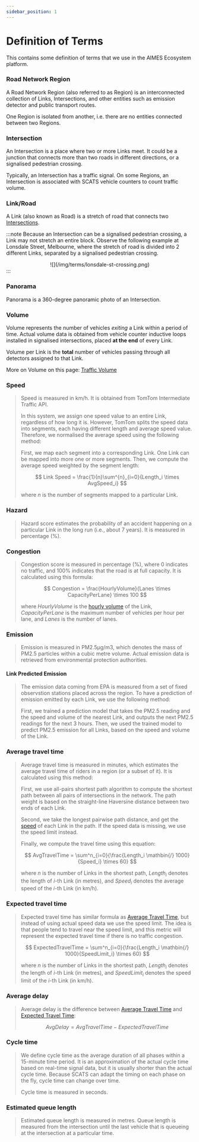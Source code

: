 ```yaml
---
sidebar_position: 1
---
```


# Definition of Terms

This contains some definition of terms that we use in the AIMES Ecosystem platform.

### Road Network Region

A Road Network Region (also referred to as Region) is an interconnected collection of Links, Intersections, and other entities such as emission detector and public transport routes.

One Region is isolated from another, i.e. there are no entities connected between two Regions.

### Intersection

An Intersection is a place where two or more Links meet.
It could be a junction that connects more than two roads in different directions, or a signalised pedestrian crossing.

Typically, an Intersection has a traffic signal. On some Regions, an Intersection is associated with SCATS vehicle counters to count traffic volume.

### Link/Road

A Link (also known as Road) is a stretch of road that connects two [Intersections](#intersection).

:::note
Because an Intersection can be a signalised pedestrian crossing, a Link may not stretch an entire block.
Observe the following example at Lonsdale Street, Melbourne, where the stretch of road is divided into 2 different Links, separated by a signalised pedestrian crossing.

<center>![](/img/terms/lonsdale-st-crossing.png)</center> 
:::

### Panorama

Panorama is a 360-degree panoramic photo of an Intersection.

### Volume

Volume represents the number of vehicles _exiting_ a Link within a period of time.
Actual volume data is obtained from vehicle counter inductive loops installed in signalised intersections, placed **at the end** of every Link.

Volume per Link is the **total** number of vehicles passing through all detectors assigned to that Link.

More on Volume on this page: [Traffic Volume](volume)

### Speed

> Speed is measured in km/h. It is obtained from TomTom Intermediate Traffic API.
>
> In this system, we assign one speed value to an entire Link, regardless of how long it is.
> However, TomTom splits the speed data into segments, each having different length and average speed value.
> Therefore, we normalised the average speed using the following method:
>
> First, we map each segment into a corresponding Link.
> One Link can be mapped into more one or more segments.
> Then, we compute the average speed weighted by the segment length:
>
> $$
> Link Speed = \frac{1}{n}\sum^{n}_{i=0}{Length_i \times AvgSpeed_i}
> $$
>
> where $n$ is the number of segments mapped to a particular Link.

### Hazard

> Hazard score estimates the probability of an accident happening on a particular Link in the long run (i.e., about 7 years).
> It is measured in percentage (%).

### Congestion

> Congestion score is measured in percentage (%), where 0 indicates no traffic, and 100% indicates that the road is at full capacity.
> It is calculated using this formula:
>
> $$
> Congestion = \frac{HourlyVolume}{Lanes \times CapacityPerLane} \times 100
> $$
>
> where $HourlyVolume$ is the [hourly volume](#hourly-volume) of the Link, $CapacityPerLane$ is the maximum number of vehicles per hour per lane, and $Lanes$ is the number of lanes.

### Emission

> Emission is measured in PM2.5µg/m3, which denotes the mass of PM2.5 particles within a cubic metre volume.
> Actual emission data is retrieved from environmental protection authorities.

#### Link Predicted Emission

> The emission data coming from EPA is measured from a set of fixed observstion stations placed across the region.
> To have a prediction of emission emitted by each Link, we use the following method:
>
> First, we trained a prediction model that takes the PM2.5 reading and the speed and volume of the nearest Link, and outputs the next PM2.5 readings for the next 3 hours.
> Then, we used the trained model to predict PM2.5 emission for all Links, based on the speed and volume of the Link.

### Average travel time

> Average travel time is measured in minutes, which estimates the average travel time of riders in a region (or a subset of it).
> It is calculated using this method:
>
> First, we use all-pairs shortest path algorithm to compute the shortest path between all pairs of intersections in the network.
> The path weight is based on the straight-line Haversine distance between two ends of each Link.
>
> Second, we take the longest pairwise path distance, and get the [speed](#speed) of each Link in the path.
> If the speed data is missing, we use the speed limit instead.
>
> Finally, we compute the travel time using this equation:
>
> $$
> AvgTravelTime = \sum^n_{i=0}{\frac{Length_i \mathbin{/} 1000}{Speed_i} \times 60}
> $$
>
> where $n$ is the number of Links in the shortest path, $Length_i$ denotes the length of $i$-th Link (in metres), and $Speed_i$ denotes the average speed of the $i$-th Link (in km/h).

### Expected travel time

> Expected travel time has similar formula as [Average Travel Time](#average-travel-time), but instead of using actual speed data we use the speed limit.
> The idea is that people tend to travel near the speed limit, and this metric will represent the expected travel time if there is no traffic congestion.
>
> $$
> ExpectedTravelTime = \sum^n_{i=0}{\frac{Length_i \mathbin{/} 1000}{SpeedLimit_i} \times 60}
> $$
>
> where $n$ is the number of Links in the shortest path, $Length_i$ denotes the length of $i$-th Link (in metres), and $SpeedLimit_i$ denotes the speed limit of the $i$-th Link (in km/h).

### Average delay

> Average delay is the difference between [Average Travel Time](#average-travel-time) and [Expected Travel Time](#expected-travel-time):
>
> $$
> AvgDelay = AvgTravelTime - ExpectedTravelTime
> $$

### Cycle time

> We define cycle time as the average duration of all phases within a 15-minute time period.
> It is an approximation of the actual cycle time based on real-time signal data, but it is usually shorter than the actual cycle time.
> Because SCATS can adapt the timing on each phase on the fly, cycle time can change over time.
>
> Cycle time is measured in seconds.

### Estimated queue length

> Estimated queue length is measured in metres.
> Queue length is measured from the intersection until the last vehicle that is queueing at the intersection at a particular time.